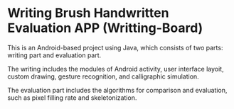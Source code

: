 # Writing Brush Handwritten Evaluation APP (Writting-Board)

This is an Android-based project using Java, which consists of two parts: writing part and evaluation part.

The writing includes the modules of Android activity, user interface layoit, custom drawing, gesture recognition, and calligraphic simulation.

The evaluation part includes the algorithms for comparison and evaluation, such as pixel filling rate and skeletonization.
